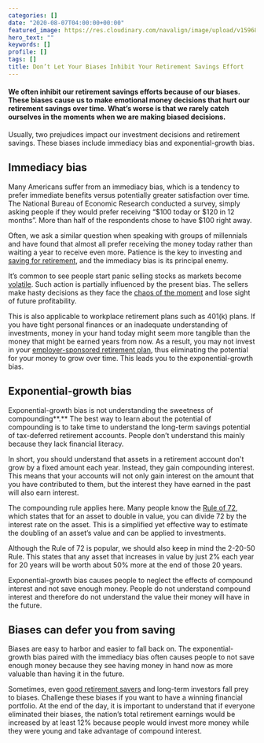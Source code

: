 ```yaml
---
categories: []
date: "2020-08-07T04:00:00+00:00"
featured_image: https://res.cloudinary.com/navalign/image/upload/v1596813545/hourglass-620397_1920_a00tpa.jpg
hero_text: ""
keywords: []
profile: []
tags: []
title: Don’t Let Your Biases Inhibit Your Retirement Savings Effort
---
```

#### We often inhibit our retirement savings efforts because of our biases. These biases cause us to make emotional money decisions that hurt our retirement savings over time. What’s worse is that we rarely catch ourselves in the moments when we are making biased decisions.

Usually, two prejudices impact our investment decisions and retirement savings. These biases include immediacy bias and exponential-growth bias.

## Immediacy bias

Many Americans suffer from an immediacy bias, which is a tendency to prefer immediate benefits versus potentially greater satisfaction over time. The National Bureau of Economic Research conducted a survey, simply asking people if they would prefer receiving “$100 today or $120 in 12 months”. More than half of the respondents chose to have $100 right away.

Often, we ask a similar question when speaking with groups of millennials and have found that almost all prefer receiving the money today rather than waiting a year to receive even more. Patience is the key to investing and [saving for retirement](https://navalign.com/updates/how-to-retire-before-60/), and the immediacy bias is its principal enemy.

It’s common to see people start panic selling stocks as markets become [volatile](https://navalign.com/updates/strategies-for-navigating-market-volatility/). Such action is partially influenced by the present bias. The sellers make hasty decisions as they face the [chaos of the moment](https://navalign.com/updates/how-will-the-coronavirus-affect-your-portfolio/) and lose sight of future profitability.

This is also applicable to workplace retirement plans such as 401(k) plans. If you have tight personal finances or an inadequate understanding of investments, money in your hand today might seem more tangible than the money that might be earned years from now. As a result, you may not invest in your [employer-sponsored retirement plan](https://navalign.com/updates/traditional-vs-roth-ira-which-one-is-right-for-you/), thus eliminating the potential for your money to grow over time. This leads you to the exponential-growth bias.

## Exponential-growth bias

Exponential-growth bias is not understanding the sweetness of compounding**.** The best way to learn about the potential of compounding is to take time to understand the long-term savings potential of tax-deferred retirement accounts. People don’t understand this mainly because they lack financial literacy.

In short, you should understand that assets in a retirement account don't grow by a fixed amount each year. Instead, they gain compounding interest. This means that your accounts will not only gain interest on the amount that you have contributed to them, but the interest they have earned in the past will also earn interest.

The compounding rule applies here. Many people know the [Rule of 72](https://www.cnbc.com/2020/01/28/what-the-rule-of-72-is-and-how-it-works.html), which states that for an asset to double in value, you can divide 72 by the interest rate on the asset. This is a simplified yet effective way to estimate the doubling of an asset’s value and can be applied to investments.

Although the Rule of 72 is popular, we should also keep in mind the 2-20-50 Rule. This states that any asset that increases in value by just 2% each year for 20 years will be worth about 50% more at the end of those 20 years.

Exponential-growth bias causes people to neglect the effects of compound interest and not save enough money. People do not understand compound interest and therefore do not understand the value their money will have in the future.

## Biases can defer you from saving

Biases are easy to harbor and easier to fall back on. The exponential-growth bias paired with the immediacy bias often causes people to not save enough money because they see having money in hand now as more valuable than having it in the future.

Sometimes, even [good retirement savers](https://navalign.com/updates/quotes-and-wisdom-from-warren-buffett/) and long-term investors fall prey to biases. Challenge these biases if you want to have a winning financial portfolio. At the end of the day, it is important to understand that if everyone eliminated their biases, the nation’s total retirement earnings would be increased by at least 12% because people would invest more money while they were young and take advantage of compound interest.